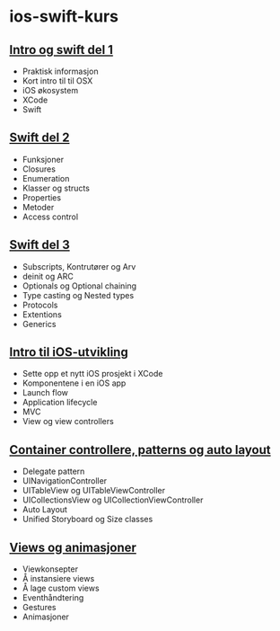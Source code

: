 ios-swift-kurs
==============

[Intro og swift del 1](forelesning1)
--------------
* Praktisk informasjon
* Kort intro til til OSX
* iOS økosystem
* XCode
* Swift

[Swift del 2](forelesning2)
--------------
* Funksjoner
* Closures
* Enumeration
* Klasser og structs
* Properties
* Metoder
* Access control

[Swift del 3](forelesning3)
--------------
* Subscripts, Kontrutører og Arv
* deinit og ARC
* Optionals og Optional chaining
* Type casting og Nested types
* Protocols
* Extentions
* Generics

[Intro til iOS-utvikling](forelesning4)
--------------
* Sette opp et nytt iOS prosjekt i XCode
* Komponentene i en iOS app
* Launch flow
* Application lifecycle
* MVC
* View og view controllers

[Container controllere, patterns og auto layout](forelesning5)
--------------
* Delegate pattern
* UINavigationController
* UITableView og UITableViewController
* UICollectionsView og UICollectionViewController
* Auto Layout
* Unified Storyboard og Size classes

[Views og animasjoner](forelesning6)
--------------
* Viewkonsepter
* Å instansiere views 
* Å lage custom views
* Eventhåndtering
* Gestures
* Animasjoner